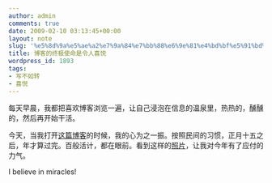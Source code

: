 ```yaml
---
author: admin
comments: true
date: 2009-02-10 03:13:45+00:00
layout: note
slug: '%e5%8d%9a%e5%ae%a2%e7%9a%84%e7%bb%88%e6%9e%81%e4%bd%bf%e5%91%bd%e6%98%af%e4%bb%a4%e4%ba%ba%e5%96%9c%e6%82%a6'
title: 博客的终极使命是令人喜悦
wordpress_id: 1893
tags:
- 写不如转
- 喜悦
---
```


每天早晨，我都把喜欢博客浏览一遍，让自己浸泡在信息的温泉里，热热的，醺醺的，然后再开始干活。

今天，当我打开[这篇博客](http://www.cicicola.com/blog/article.asp?id=625)的时候，我的心为之一振。按照民间的习惯，正月十五之后，年才算过完。百般活计，都在眼前。看到这样的[照片](http://www.cicicola.com/blog/uploads/200902/10_021304_b.jpg)，让我对今年有了应付的力气。

I believe in miracles!
